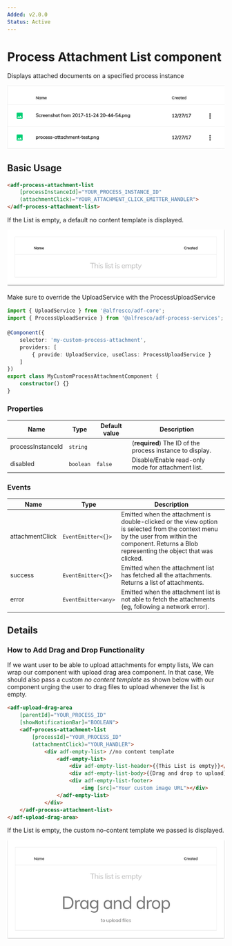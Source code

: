 ```yaml
---
Added: v2.0.0
Status: Active
---
```

# Process Attachment List component

Displays attached documents on a specified process instance

![process-attachment-list-sample](../docassets/images/process-attachment-list.png)

## Basic Usage

```html
<adf-process-attachment-list
    [processInstanceId]="YOUR_PROCESS_INSTANCE_ID"
    (attachmentClick)="YOUR_ATTACHMENT_CLICK_EMITTER_HANDLER">
</adf-process-attachment-list>
```

If the List is empty, a default no content template is displayed.

![default-no-content-template-sample](../docassets/images/default-no-content-template.png)

Make sure to override the UploadService with the ProcessUploadService

```ts
import { UploadService } from '@alfresco/adf-core';
import { ProcessUploadService } from '@alfresco/adf-process-services';

@Component({
    selector: 'my-custom-process-attachment',
    providers: [
        { provide: UploadService, useClass: ProcessUploadService }
    ]
})
export class MyCustomProcessAttachmentComponent {
    constructor() {}
}
```

### Properties

| Name | Type | Default value | Description |
| ---- | ---- | ------------- | ----------- |
| processInstanceId | `string` |  | (**required**) The ID of the process instance to display.  |
| disabled | `boolean` | `false` | Disable/Enable read-only mode for attachment list.  |

### Events

| Name | Type | Description |
| ---- | ---- | ----------- |
| attachmentClick | `EventEmitter<{}>` | Emitted when the attachment is double-clicked or the view option is selected from the context menu by the user from within the component. Returns a Blob representing the object that was clicked. |
| success | `EventEmitter<{}>` | Emitted when the attachment list has fetched all the attachments. Returns a list of attachments. |
| error | `EventEmitter<any>` | Emitted when the attachment list is not able to fetch the attachments (eg, following a network error). |

## Details

### How to Add Drag and Drop Functionality

If we want user to be able to upload attachments for empty lists, We can wrap our component with upload drag area component. In that case, We should also pass a custom _no content template_ as shown below with our component urging the user to drag files to upload whenever the list is empty.

```html
<adf-upload-drag-area
    [parentId]="YOUR_PROCESS_ID"
    [showNotificationBar]="BOOLEAN">
    <adf-process-attachment-list  
        [processId]="YOUR_PROCESS_ID"
        (attachmentClick)="YOUR_HANDLER">
            <div adf-empty-list> //no content template
                <adf-empty-list>
                    <div adf-empty-list-header>{{This List is empty}}</div>
                    <div adf-empty-list-body>{{Drag and drop to upload}}</div>
                    <div adf-empty-list-footer>
                        <img [src]="Your custom image URL"></div> 
                </adf-empty-list>
            </div>
    </adf-process-attachment-list>
</adf-upload-drag-area>
```

If the List is empty, the custom no-content template we passed is displayed.

![custom-no-content-drag-drop-template-sample](../docassets/images/custom-no-content-drag-drop-template.png)
